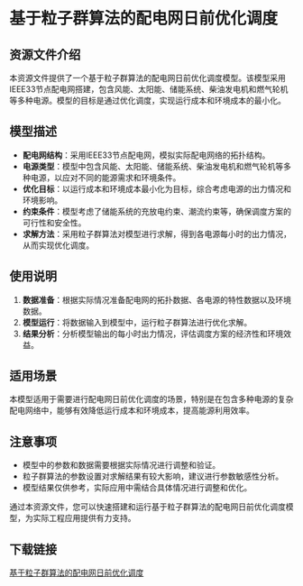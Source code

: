 # 基于粒子群算法的配电网日前优化调度

## 资源文件介绍

本资源文件提供了一个基于粒子群算法的配电网日前优化调度模型。该模型采用IEEE33节点配电网搭建，包含风能、太阳能、储能系统、柴油发电机和燃气轮机等多种电源。模型的目标是通过优化调度，实现运行成本和环境成本的最小化。

## 模型描述

- **配电网结构**：采用IEEE33节点配电网，模拟实际配电网络的拓扑结构。
- **电源类型**：模型中包含风能、太阳能、储能系统、柴油发电机和燃气轮机等多种电源，以应对不同的能源需求和环境条件。
- **优化目标**：以运行成本和环境成本最小化为目标，综合考虑电源的出力情况和环境影响。
- **约束条件**：模型考虑了储能系统的充放电约束、潮流约束等，确保调度方案的可行性和安全性。
- **求解方法**：采用粒子群算法对模型进行求解，得到各电源每小时的出力情况，从而实现优化调度。

## 使用说明

1. **数据准备**：根据实际情况准备配电网的拓扑数据、各电源的特性数据以及环境数据。
2. **模型运行**：将数据输入到模型中，运行粒子群算法进行优化求解。
3. **结果分析**：分析模型输出的每小时出力情况，评估调度方案的经济性和环境效益。

## 适用场景

本模型适用于需要进行配电网日前优化调度的场景，特别是在包含多种电源的复杂配电网络中，能够有效降低运行成本和环境成本，提高能源利用效率。

## 注意事项

- 模型中的参数和数据需要根据实际情况进行调整和验证。
- 粒子群算法的参数设置对求解结果有较大影响，建议进行参数敏感性分析。
- 模型结果仅供参考，实际应用中需结合具体情况进行调整和优化。

通过本资源文件，您可以快速搭建和运行基于粒子群算法的配电网日前优化调度模型，为实际工程应用提供有力支持。

## 下载链接

[基于粒子群算法的配电网日前优化调度](https://pan.quark.cn/s/8b5352aa636f)